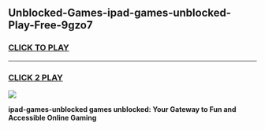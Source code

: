 
## Unblocked-Games-ipad-games-unblocked-Play-Free-9gzo7
<h3>
<a href="https://premium76.site?title=ipad-games-unblocked&ref=15A">CLICK TO PLAY</a></h3>
<hr>

<h3>
<a href="https://premium76.site?title=ipad-games-unblocked&ref=15A">CLICK 2 PLAY</a>
  
</h3>

<a href="https://premium76.site?title=ipad-games-unblocked&ref=15A"><img src="https://clearcache.store/games.png"></a>


**ipad-games-unblocked games unblocked: Your Gateway to Fun and Accessible Online Gaming**
